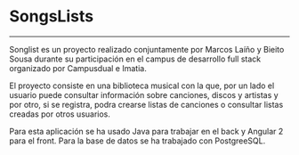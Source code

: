 # SongsLists
---

Songlist es un proyecto realizado conjuntamente por Marcos Laíño y Bieito Sousa durante su participación en el campus de desarrollo full stack organizado por Campusdual e Imatia.

El proyecto consiste en una biblioteca musical con la que, por un lado el usuario puede consultar información sobre canciones, discos y artistas y por otro, si se registra, podra crearse listas de canciones o consultar listas creadas por otros usuarios.

Para esta aplicación se ha usado Java para trabajar en el back y Angular 2 para el front. Para la base de datos se ha trabajado con PostgreeSQL.
